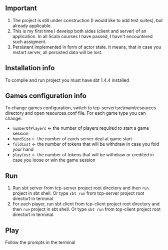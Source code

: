 ## Important

1. The project is still under construction (I would like to add test suites), but already applicable.
2. This is my first time I develop both sides (client and server) of an application. In all Scala courses I have passed, I havn't encountered such assigment.
3. Persistent implemented in form of actor state. It means, that in case you restart server, all persisted data will be lost.


## Installation info

To compile and run project you must have sbt 1.4.4 installed

## Games configuration info
To change games configuration, switch to tcp-server\src\main\resources directory and open resources.conf file.
For each game type you can change:
- ```numberOfPlayers``` <- the number of players required to start a game session
- ```handSize``` <- the number of cards server deal at game start
- ```foldCost``` <- the number of tokens that will be withdraw in case you fold your hand
- ```playCost``` <- the number of tokens that will be withdraw or credited in case you loose or win the game session


## Run

1. Run sbt server from tcp-server project root directory and then ```run``` project in sbt shell. Or type ```sbt run``` from tcp-server project root directort in terminal
2. For each player, run sbt client from tcp-client project root directory and then ```run``` project in sbt shell. Or type ```sbt run``` from tcp-client project root directort in terminal.

## Play

Follow the prompts in the terminal

